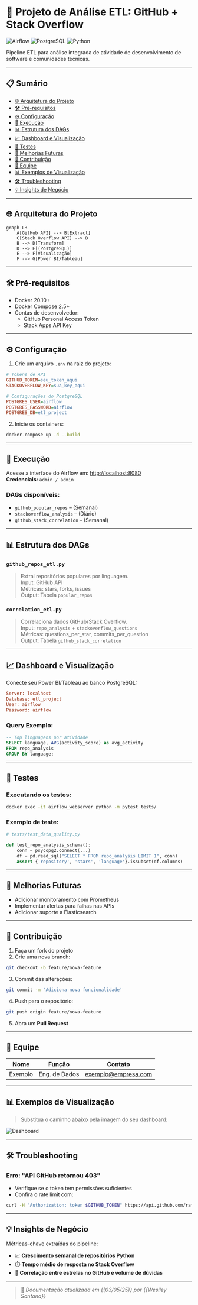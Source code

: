 
# 🚀 Projeto de Análise ETL: GitHub + Stack Overflow

![Airflow](https://img.shields.io/badge/Apache%20Airflow-017CEE?logo=apacheairflow&logoColor=white)
![PostgreSQL](https://img.shields.io/badge/PostgreSQL-4169E1?logo=postgresql&logoColor=white)
![Python](https://img.shields.io/badge/Python-3776AB?logo=python&logoColor=white)

Pipeline ETL para análise integrada de atividade de desenvolvimento de software e comunidades técnicas.

---

## 📋 Sumário

- [🌐 Arquitetura do Projeto](#-arquitetura-do-projeto)
- [🛠️ Pré-requisitos](#️-pré-requisitos)
- [⚙️ Configuração](#️-configuração)
- [🚀 Execução](#-execução)
- [📊 Estrutura dos DAGs](#-estrutura-dos-dags)
- [📈 Dashboard e Visualização](#-dashboard-e-visualização)
- [🧪 Testes](#-testes)
- [🔮 Melhorias Futuras](#-melhorias-futuras)
- [🤝 Contribuição](#-contribuição)
- [👥 Equipe](#-equipe)
- [📊 Exemplos de Visualização](#-exemplos-de-visualização)
- [🛠 Troubleshooting](#-troubleshooting)
- [💡 Insights de Negócio](#-insights-de-negócio)

---

## 🌐 Arquitetura do Projeto

```mermaid
graph LR
    A[GitHub API] --> B[Extract]
    C[Stack Overflow API] --> B
    B --> D[Transform]
    D --> E[(PostgreSQL)]
    E --> F[Visualização]
    F --> G[Power BI/Tableau]
```

---

## 🛠️ Pré-requisitos

- Docker 20.10+
- Docker Compose 2.5+
- Contas de desenvolvedor:
  - GitHub Personal Access Token
  - Stack Apps API Key

---

## ⚙️ Configuração

1. Crie um arquivo `.env` na raiz do projeto:

```ini
# Tokens de API
GITHUB_TOKEN=seu_token_aqui
STACKOVERFLOW_KEY=sua_key_aqui

# Configurações do PostgreSQL
POSTGRES_USER=airflow
POSTGRES_PASSWORD=airflow
POSTGRES_DB=etl_project
```

2. Inicie os containers:

```bash
docker-compose up -d --build
```

---

## 🚀 Execução

Acesse a interface do Airflow em: [http://localhost:8080](http://localhost:8080)  
**Credenciais:** `admin / admin`

### DAGs disponíveis:

- `github_popular_repos` – (Semanal)
- `stackoverflow_analysis` – (Diário)
- `github_stack_correlation` – (Semanal)

---

## 📊 Estrutura dos DAGs

### `github_repos_etl.py`

> Extrai repositórios populares por linguagem.  
> Input: GitHub API  
> Métricas: stars, forks, issues  
> Output: Tabela `popular_repos`

### `correlation_etl.py`

> Correlaciona dados GitHub/Stack Overflow.  
> Input: `repo_analysis` + `stackoverflow_questions`  
> Métricas: questions_per_star, commits_per_question  
> Output: Tabela `github_stack_correlation`

---

## 📈 Dashboard e Visualização

Conecte seu Power BI/Tableau ao banco PostgreSQL:

```ini
Server: localhost
Database: etl_project
User: airflow
Password: airflow
```

### Query Exemplo:

```sql
-- Top linguagens por atividade
SELECT language, AVG(activity_score) as avg_activity
FROM repo_analysis
GROUP BY language;
```

---

## 🧪 Testes

### Executando os testes:

```bash
docker exec -it airflow_webserver python -m pytest tests/
```

### Exemplo de teste:

```python
# tests/test_data_quality.py

def test_repo_analysis_schema():
    conn = psycopg2.connect(...)
    df = pd.read_sql("SELECT * FROM repo_analysis LIMIT 1", conn)
    assert {'repository', 'stars', 'language'}.issubset(df.columns)
```

---

## 🔮 Melhorias Futuras

- Adicionar monitoramento com Prometheus
- Implementar alertas para falhas nas APIs
- Adicionar suporte a Elasticsearch

---

## 🤝 Contribuição

1. Faça um fork do projeto  
2. Crie uma nova branch:

```bash
git checkout -b feature/nova-feature
```

3. Commit das alterações:

```bash
git commit -m 'Adiciona nova funcionalidade'
```

4. Push para o repositório:

```bash
git push origin feature/nova-feature
```

5. Abra um **Pull Request**

---

## 👥 Equipe

| Nome     | Função         | Contato                |
|----------|----------------|------------------------|
| Exemplo  | Eng. de Dados  | exemplo@empresa.com    |

---

## 📊 Exemplos de Visualização

> Substitua o caminho abaixo pela imagem do seu dashboard:

![Dashboard](caminho/para/imagem.png)

---

## 🛠 Troubleshooting

### Erro: "API GitHub retornou 403"

- Verifique se o token tem permissões suficientes
- Confira o rate limit com:

```bash
curl -H "Authorization: token $GITHUB_TOKEN" https://api.github.com/rate_limit
```

---

## 💡 Insights de Negócio

Métricas-chave extraídas do pipeline:

- 📈 **Crescimento semanal de repositórios Python**
- ⏱️ **Tempo médio de resposta no Stack Overflow**
- 🔀 **Correlação entre estrelas no GitHub e volume de dúvidas**

---

> 📅 *Documentação atualizada em {{03/05/25}} por {{Weslley Santana}}*

